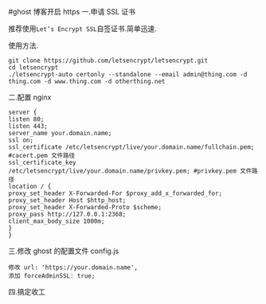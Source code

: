 #ghost 博客开启 https
一.申请 SSL 证书
  
推荐使用`Let’s Encrypt SSL`自签证书.简单迅速.
  
使用方法.

```
git clone https://github.com/letsencrypt/letsencrypt.git
cd letsencrypt
./letsencrypt-auto certonly --standalone --email admin@thing.com -d thing.com -d www.thing.com -d otherthing.net
```


二.配置 nginx

```
server {
listen 80;
listen 443;
server_name your.domain.name;
ssl on;
ssl_certificate /etc/letsencrypt/live/your.domain.name/fullchain.pem; #cacert.pem 文件路径
ssl_certificate_key /etc/letsencrypt/live/your.domain.name/privkey.pem; #privkey.pem 文件路径
location / {
proxy_set_header X-Forwarded-For $proxy_add_x_forwarded_for;
proxy_set_header Host $http_host;
proxy_set_header X-Forwarded-Proto $scheme;
proxy_pass http://127.0.0.1:2368;
client_max_body_size 1000m;
}
}
```


三.修改 ghost 的配置文件 config.js

```
修改 url: 'https://your.domain.name',
添加 forceAdminSSL: true;
```


四.搞定收工




